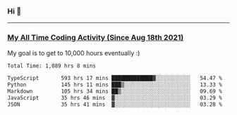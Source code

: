 ### Hi 🙂

---

### <a href="https://wakatime.com/@Eroxl">My All Time Coding Activity (Since Aug 18th 2021)</a>
My goal is to get to 10,000 hours eventually :)
<!--START_SECTION:waka-->

```txt
Total Time: 1,089 hrs 8 mins

TypeScript       593 hrs 17 mins █████████████▓░░░░░░░░░░░   54.47 %
Python           145 hrs 11 mins ███▒░░░░░░░░░░░░░░░░░░░░░   13.33 %
Markdown         105 hrs 34 mins ██▒░░░░░░░░░░░░░░░░░░░░░░   09.69 %
JavaScript       35 hrs 46 mins  ▓░░░░░░░░░░░░░░░░░░░░░░░░   03.29 %
JSON             35 hrs 41 mins  ▓░░░░░░░░░░░░░░░░░░░░░░░░   03.28 %
```

<!--END_SECTION:waka-->
